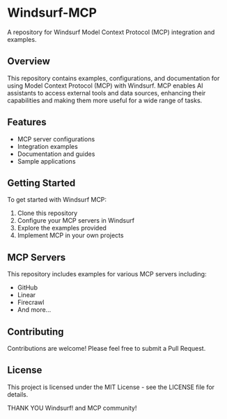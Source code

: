 # Windsurf-MCP

A repository for Windsurf Model Context Protocol (MCP) integration and examples.

## Overview

This repository contains examples, configurations, and documentation for using Model Context Protocol (MCP) with Windsurf. MCP enables AI assistants to access external tools and data sources, enhancing their capabilities and making them more useful for a wide range of tasks.

## Features

- MCP server configurations
- Integration examples
- Documentation and guides
- Sample applications

## Getting Started

To get started with Windsurf MCP:

1. Clone this repository
2. Configure your MCP servers in Windsurf
3. Explore the examples provided
4. Implement MCP in your own projects

## MCP Servers

This repository includes examples for various MCP servers including:

- GitHub
- Linear
- Firecrawl
- And more...

## Contributing

Contributions are welcome! Please feel free to submit a Pull Request.

## License

This project is licensed under the MIT License - see the LICENSE file for details.

THANK YOU Windsurf! and MCP community!
